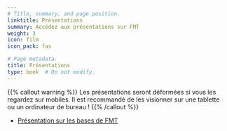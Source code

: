 ```yaml
---
# Title, summary, and page position.
linktitle: Présentations
summary: Accédez aux présentations sur FMT
weight: 3
icon: film
icon_pack: fas

# Page metadata.
title: Présentations
type: book  # Do not modify.
---
```


{{% callout warning %}}
Les présentations seront déformées si vous les regardez sur mobiles. Il est recommandé de les visionner sur une tablette ou un ordinateur de bureau !
{{% /callout %}}

- [Présentation sur les bases de FMT](../../slides/fmt_bases_intro)
